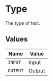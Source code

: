 # Type

The type of text.


## Values

| Name     | Value    |
| -------- | -------- |
| `INPUT`  | Input    |
| `OUTPUT` | Output   |